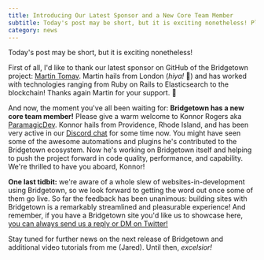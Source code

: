 ```yaml
---
title: Introducing Our Latest Sponsor and a New Core Team Member
subtitle: Today's post may be short, but it is exciting nonetheless! Please give a warm welcome to Martin Tomav and Konnor Rogers.
category: news
---
```


Today's post may be short, but it is exciting nonetheless!

First of all, I'd like to thank our latest sponsor on GitHub of the Bridgetown project: [Martin Tomav](https://github.com/mtomov). Martin hails from London (_hiya!_ 👋) and has worked with technologies ranging from Ruby on Rails to Elasticsearch to the blockchain! Thanks again Martin for your support. 🙏

And now, the moment you've all been waiting for: **Bridgetown has a new core team member!** Please give a warm welcome to Konnor Rogers aka [ParamagicDev](https://github.com/ParamagicDev). Konnor hails from Providence, Rhode Island, and has been very active in our [Discord chat](https://discord.gg/V56yUWR) for some time now. You might have seen some of the awesome automations and plugins he's contributed to the Bridgetown ecosystem. Now he's working on Bridgetown itself and helping to push the project forward in code quality, performance, and capability. We're thrilled to have you aboard, Konnor!

**One last tidbit:** we're aware of a whole slew of websites-in-development using Bridgetown, so we look forward to getting the word out once some of them go live. So far the feedback has been unanimous: building sites with Bridgetown is a remarkably streamlined and pleasurable experience! And remember, if you have a Bridgetown site you'd like us to showcase here, [you can always send us a reply or DM on Twitter!](https://twitter.com/bridgetownrb)

Stay tuned for further news on the next release of Bridgetown and additional video tutorials from me (Jared). Until then, _excelsior!_